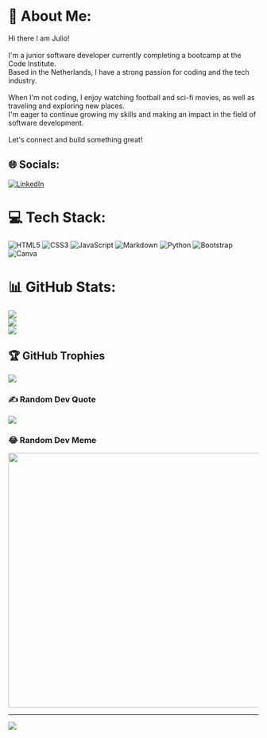 # 💫 About Me:
Hi there I am Julio! <br><br>I'm a junior software developer currently completing a bootcamp at the Code Institute.<br>Based in the Netherlands, I have a strong passion for coding and the tech industry. <br><br>When I'm not coding, I enjoy watching football and sci-fi movies, as well as traveling and exploring new places. <br>I'm eager to continue growing my skills and making an impact in the field of software development. <br><br>Let's connect and build something great!


## 🌐 Socials:
[![LinkedIn](https://img.shields.io/badge/LinkedIn-%230077B5.svg?logo=linkedin&logoColor=white)]([https://linkedin.com/in/júlio-tavares-developer/](https://www.linkedin.com/in/júlio-tavares-developer/)) 

# 💻 Tech Stack:
![HTML5](https://img.shields.io/badge/html5-%23E34F26.svg?style=for-the-badge&logo=html5&logoColor=white) ![CSS3](https://img.shields.io/badge/css3-%231572B6.svg?style=for-the-badge&logo=css3&logoColor=white) ![JavaScript](https://img.shields.io/badge/javascript-%23323330.svg?style=for-the-badge&logo=javascript&logoColor=%23F7DF1E) ![Markdown](https://img.shields.io/badge/markdown-%23000000.svg?style=for-the-badge&logo=markdown&logoColor=white) ![Python](https://img.shields.io/badge/python-3670A0?style=for-the-badge&logo=python&logoColor=ffdd54) ![Bootstrap](https://img.shields.io/badge/bootstrap-%23563D7C.svg?style=for-the-badge&logo=bootstrap&logoColor=white) ![Canva](https://img.shields.io/badge/Canva-%2300C4CC.svg?style=for-the-badge&logo=Canva&logoColor=white)
# 📊 GitHub Stats:
![](https://github-readme-stats.vercel.app/api?username=jmanager25&theme=default&hide_border=false&include_all_commits=false&count_private=false)<br/>
![](https://github-readme-streak-stats.herokuapp.com/?user=jmanager25&theme=default&hide_border=false)<br/>
![](https://github-readme-stats.vercel.app/api/top-langs/?username=jmanager25&theme=default&hide_border=false&include_all_commits=false&count_private=false&layout=compact)

## 🏆 GitHub Trophies
![](https://github-profile-trophy.vercel.app/?username=jmanager25&theme=radical&no-frame=false&no-bg=true&margin-w=4)

### ✍️ Random Dev Quote
![](https://quotes-github-readme.vercel.app/api?type=horizontal&theme=radical)

### 😂 Random Dev Meme
<img src="https://random-memer.herokuapp.com/" width="512px"/>

---
[![](https://visitcount.itsvg.in/api?id=jmanager25&icon=0&color=0)](https://visitcount.itsvg.in)

<!-- Proudly created with GPRM ( https://gprm.itsvg.in ) -->
